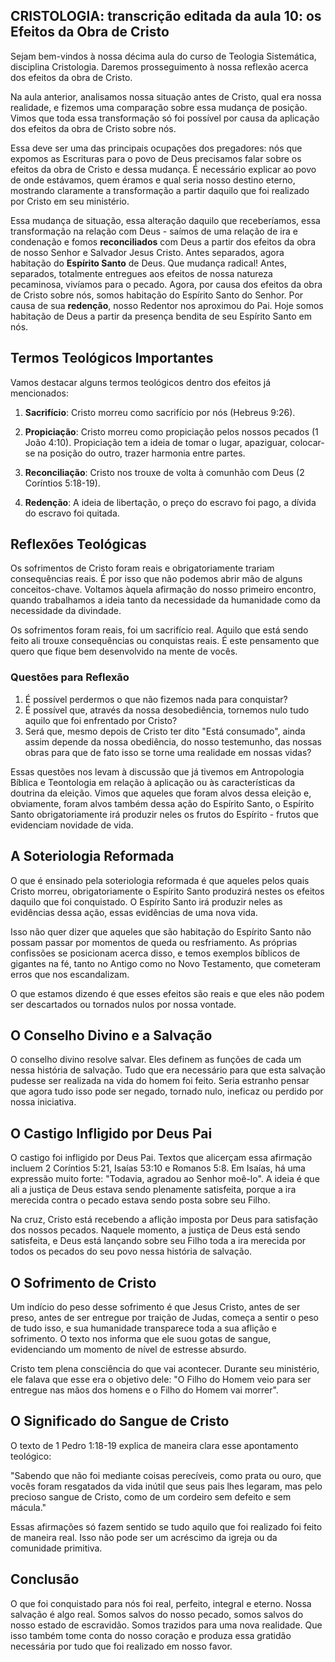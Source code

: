 ## CRISTOLOGIA: transcrição editada da aula 10: os Efeitos da Obra de Cristo

Sejam bem-vindos à nossa décima aula do curso de Teologia Sistemática, disciplina Cristologia. Daremos prosseguimento à nossa reflexão acerca dos efeitos da obra de Cristo.

Na aula anterior, analisamos nossa situação antes de Cristo, qual era nossa realidade, e fizemos uma comparação sobre essa mudança de posição. Vimos que toda essa transformação só foi possível por causa da aplicação dos efeitos da obra de Cristo sobre nós.

Essa deve ser uma das principais ocupações dos pregadores: nós que expomos as Escrituras para o povo de Deus precisamos falar sobre os efeitos da obra de Cristo e dessa mudança. É necessário explicar ao povo de onde estávamos, quem éramos e qual seria nosso destino eterno, mostrando claramente a transformação a partir daquilo que foi realizado por Cristo em seu ministério.

Essa mudança de situação, essa alteração daquilo que receberíamos, essa transformação na relação com Deus - saímos de uma relação de ira e condenação e fomos **reconciliados** com Deus a partir dos efeitos da obra de nosso Senhor e Salvador Jesus Cristo. Antes separados, agora habitação do **Espírito Santo** de Deus. Que mudança radical! Antes, separados, totalmente entregues aos efeitos de nossa natureza pecaminosa, vivíamos para o pecado. Agora, por causa dos efeitos da obra de Cristo sobre nós, somos habitação do Espírito Santo do Senhor. Por causa de sua **redenção**, nosso Redentor nos aproximou do Pai. Hoje somos habitação de Deus a partir da presença bendita de seu Espírito Santo em nós.

## Termos Teológicos Importantes

Vamos destacar alguns termos teológicos dentro dos efeitos já mencionados:

1. **Sacrifício**: Cristo morreu como sacrifício por nós (Hebreus 9:26).

2. **Propiciação**: Cristo morreu como propiciação pelos nossos pecados (1 João 4:10). Propiciação tem a ideia de tomar o lugar, apaziguar, colocar-se na posição do outro, trazer harmonia entre partes.

3. **Reconciliação**: Cristo nos trouxe de volta à comunhão com Deus (2 Coríntios 5:18-19).

4. **Redenção**: A ideia de libertação, o preço do escravo foi pago, a dívida do escravo foi quitada.

## Reflexões Teológicas

Os sofrimentos de Cristo foram reais e obrigatoriamente trariam consequências reais. É por isso que não podemos abrir mão de alguns conceitos-chave. Voltamos àquela afirmação do nosso primeiro encontro, quando trabalhamos a ideia tanto da necessidade da humanidade como da necessidade da divindade.

Os sofrimentos foram reais, foi um sacrifício real. Aquilo que está sendo feito ali trouxe consequências ou conquistas reais. É este pensamento que quero que fique bem desenvolvido na mente de vocês.

### Questões para Reflexão

1. É possível perdermos o que não fizemos nada para conquistar?
2. É possível que, através da nossa desobediência, tornemos nulo tudo aquilo que foi enfrentado por Cristo?
3. Será que, mesmo depois de Cristo ter dito "Está consumado", ainda assim depende da nossa obediência, do nosso testemunho, das nossas obras para que de fato isso se torne uma realidade em nossas vidas?

Essas questões nos levam à discussão que já tivemos em Antropologia Bíblica e Teontologia em relação à aplicação ou às características da doutrina da eleição. Vimos que aqueles que foram alvos dessa eleição e, obviamente, foram alvos também dessa ação do Espírito Santo, o Espírito Santo obrigatoriamente irá produzir neles os frutos do Espírito - frutos que evidenciam novidade de vida.

## A Soteriologia Reformada

O que é ensinado pela soteriologia reformada é que aqueles pelos quais Cristo morreu, obrigatoriamente o Espírito Santo produzirá nestes os efeitos daquilo que foi conquistado. O Espírito Santo irá produzir neles as evidências dessa ação, essas evidências de uma nova vida.

Isso não quer dizer que aqueles que são habitação do Espírito Santo não possam passar por momentos de queda ou resfriamento. As próprias confissões se posicionam acerca disso, e temos exemplos bíblicos de gigantes na fé, tanto no Antigo como no Novo Testamento, que cometeram erros que nos escandalizam.

O que estamos dizendo é que esses efeitos são reais e que eles não podem ser descartados ou tornados nulos por nossa vontade.

## O Conselho Divino e a Salvação

O conselho divino resolve salvar. Eles definem as funções de cada um nessa história de salvação. Tudo que era necessário para que esta salvação pudesse ser realizada na vida do homem foi feito. Seria estranho pensar que agora tudo isso pode ser negado, tornado nulo, ineficaz ou perdido por nossa iniciativa.

## O Castigo Infligido por Deus Pai

O castigo foi infligido por Deus Pai. Textos que alicerçam essa afirmação incluem 2 Coríntios 5:21, Isaías 53:10 e Romanos 5:8. Em Isaías, há uma expressão muito forte: "Todavia, agradou ao Senhor moê-lo". A ideia é que ali a justiça de Deus estava sendo plenamente satisfeita, porque a ira merecida contra o pecado estava sendo posta sobre seu Filho.

Na cruz, Cristo está recebendo a aflição imposta por Deus para satisfação dos nossos pecados. Naquele momento, a justiça de Deus está sendo satisfeita, e Deus está lançando sobre seu Filho toda a ira merecida por todos os pecados do seu povo nessa história de salvação.

## O Sofrimento de Cristo

Um indício do peso desse sofrimento é que Jesus Cristo, antes de ser preso, antes de ser entregue por traição de Judas, começa a sentir o peso de tudo isso, e sua humanidade transparece toda a sua aflição e sofrimento. O texto nos informa que ele suou gotas de sangue, evidenciando um momento de nível de estresse absurdo.

Cristo tem plena consciência do que vai acontecer. Durante seu ministério, ele falava que esse era o objetivo dele: "O Filho do Homem veio para ser entregue nas mãos dos homens e o Filho do Homem vai morrer".

## O Significado do Sangue de Cristo

O texto de 1 Pedro 1:18-19 explica de maneira clara esse apontamento teológico:

"Sabendo que não foi mediante coisas perecíveis, como prata ou ouro, que vocês foram resgatados da vida inútil que seus pais lhes legaram, mas pelo precioso sangue de Cristo, como de um cordeiro sem defeito e sem mácula."

Essas afirmações só fazem sentido se tudo aquilo que foi realizado foi feito de maneira real. Isso não pode ser um acréscimo da igreja ou da comunidade primitiva.

## Conclusão

O que foi conquistado para nós foi real, perfeito, integral e eterno. Nossa salvação é algo real. Somos salvos do nosso pecado, somos salvos do nosso estado de escravidão. Somos trazidos para uma nova realidade. Que isso também tome conta do nosso coração e produza essa gratidão necessária por tudo que foi realizado em nosso favor.
